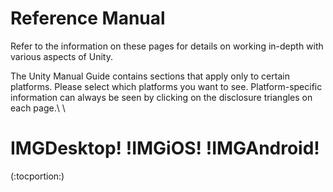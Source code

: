 Reference Manual
================


Refer to the information on these pages for details on working in-depth with various aspects of Unity.

The Unity Manual Guide contains sections that apply only to certain platforms. Please select which platforms you want to see. Platform-specific information can always be seen by clicking on the disclosure triangles on each page.\\
\\

IMGDesktop! !IMGiOS! !IMGAndroid!
=================================


(:tocportion:)
